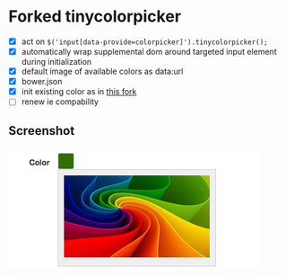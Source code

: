 # Forked tinycolorpicker

* [x] act on `$('input[data-provide=colorpicker]').tinycolorpicker();`
* [x] automatically wrap supplemental dom around targeted input element during initialization
* [x] default image of available colors as data:url
* [x] bower.json
* [x] init existing color as in [this fork](https://github.com/weekens/tinycolorpicker/commit/dd1dbe11e8b587c0126f2eab866ffcdbb220d6c1)
* [ ] renew ie compability

## Screenshot
![screenshot](/examples/simple/images/screenshot.png?raw=true "Screenshot")
